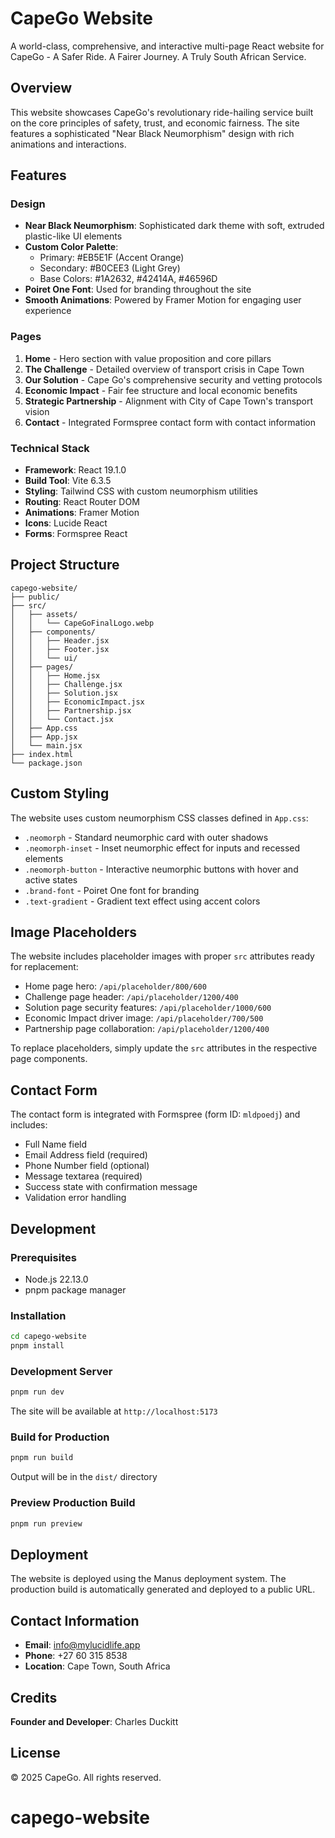 # CapeGo Website

A world-class, comprehensive, and interactive multi-page React website for CapeGo - A Safer Ride. A Fairer Journey. A Truly South African Service.

## Overview

This website showcases CapeGo's revolutionary ride-hailing service built on the core principles of safety, trust, and economic fairness. The site features a sophisticated "Near Black Neumorphism" design with rich animations and interactions.

## Features

### Design
- **Near Black Neumorphism**: Sophisticated dark theme with soft, extruded plastic-like UI elements
- **Custom Color Palette**: 
  - Primary: #EB5E1F (Accent Orange)
  - Secondary: #B0CEE3 (Light Grey)
  - Base Colors: #1A2632, #42414A, #46596D
- **Poiret One Font**: Used for branding throughout the site
- **Smooth Animations**: Powered by Framer Motion for engaging user experience

### Pages
1. **Home** - Hero section with value proposition and core pillars
2. **The Challenge** - Detailed overview of transport crisis in Cape Town
3. **Our Solution** - Cape Go's comprehensive security and vetting protocols
4. **Economic Impact** - Fair fee structure and local economic benefits
5. **Strategic Partnership** - Alignment with City of Cape Town's transport vision
6. **Contact** - Integrated Formspree contact form with contact information

### Technical Stack
- **Framework**: React 19.1.0
- **Build Tool**: Vite 6.3.5
- **Styling**: Tailwind CSS with custom neumorphism utilities
- **Routing**: React Router DOM
- **Animations**: Framer Motion
- **Icons**: Lucide React
- **Forms**: Formspree React

## Project Structure

```
capego-website/
├── public/
├── src/
│   ├── assets/
│   │   └── CapeGoFinalLogo.webp
│   ├── components/
│   │   ├── Header.jsx
│   │   ├── Footer.jsx
│   │   └── ui/
│   ├── pages/
│   │   ├── Home.jsx
│   │   ├── Challenge.jsx
│   │   ├── Solution.jsx
│   │   ├── EconomicImpact.jsx
│   │   ├── Partnership.jsx
│   │   └── Contact.jsx
│   ├── App.css
│   ├── App.jsx
│   └── main.jsx
├── index.html
└── package.json
```

## Custom Styling

The website uses custom neumorphism CSS classes defined in `App.css`:

- `.neomorph` - Standard neumorphic card with outer shadows
- `.neomorph-inset` - Inset neumorphic effect for inputs and recessed elements
- `.neomorph-button` - Interactive neumorphic buttons with hover and active states
- `.brand-font` - Poiret One font for branding
- `.text-gradient` - Gradient text effect using accent colors

## Image Placeholders

The website includes placeholder images with proper `src` attributes ready for replacement:

- Home page hero: `/api/placeholder/800/600`
- Challenge page header: `/api/placeholder/1200/400`
- Solution page security features: `/api/placeholder/1000/600`
- Economic Impact driver image: `/api/placeholder/700/500`
- Partnership page collaboration: `/api/placeholder/1200/400`

To replace placeholders, simply update the `src` attributes in the respective page components.

## Contact Form

The contact form is integrated with Formspree (form ID: `mldpoedj`) and includes:
- Full Name field
- Email Address field (required)
- Phone Number field (optional)
- Message textarea (required)
- Success state with confirmation message
- Validation error handling

## Development

### Prerequisites
- Node.js 22.13.0
- pnpm package manager

### Installation
```bash
cd capego-website
pnpm install
```

### Development Server
```bash
pnpm run dev
```
The site will be available at `http://localhost:5173`

### Build for Production
```bash
pnpm run build
```
Output will be in the `dist/` directory

### Preview Production Build
```bash
pnpm run preview
```

## Deployment

The website is deployed using the Manus deployment system. The production build is automatically generated and deployed to a public URL.

## Contact Information

- **Email**: info@mylucidlife.app
- **Phone**: +27 60 315 8538
- **Location**: Cape Town, South Africa

## Credits

**Founder and Developer**: Charles Duckitt

## License

© 2025 CapeGo. All rights reserved.

# capego-website
